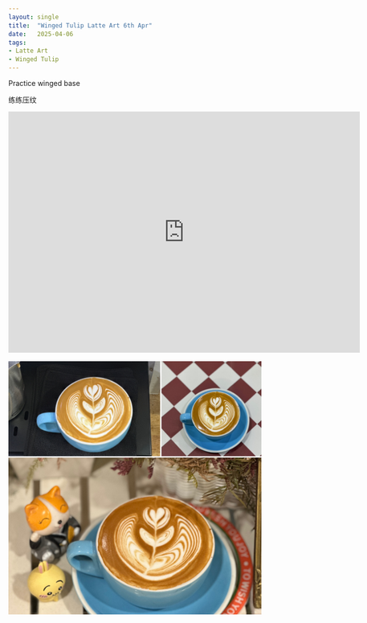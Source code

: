 ```yaml
---
layout: single
title:  "Winged Tulip Latte Art 6th Apr"
date:   2025-04-06
tags:
- Latte Art
- Winged Tulip
---
```



Practice winged base

练练压纹



<div class="embed-container">
  <iframe
      src="https://www.youtube.com/embed/FTw6BncwMSk"
      width="700"
      height="480"
      frameborder="0"
      allowfullscreen="true">
  </iframe>
</div>


![](/assets/img/2025/04/06/2A4BD871-F563-4634-9A7F-5CB4E3C71C74.JPG)


